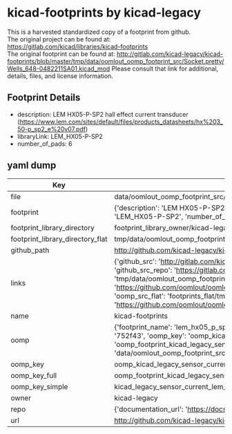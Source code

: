 # kicad-footprints by kicad-legacy  
This is a harvested standardized copy of a footprint from github.  
The original project can be found at:  
https://gitlab.com/kicad/libraries/kicad-footprints  
The original footprint can be found at:
http://gitlab.com/kicad-legacy/kicad-footprints/blob/master/tmp/data/oomlout_oomp_footprint_src/Socket.pretty/Wells_648-0482211SA01.kicad_mod
Please consult that link for additional, details, files, and license information.  
## Footprint Details
* description: LEM HX05-P-SP2 hall effect current transducer (https://www.lem.com/sites/default/files/products_datasheets/hx%203_50-p_sp2_e%20v07.pdf)  
* libraryLink: LEM_HX05-P-SP2  
* number_of_pads: 6  
## yaml dump  
| Key | Value |  
| --- | --- |  
| file | data/oomlout_oomp_footprint_src/kicad-footprints/Sensor_Current.pretty/LEM_HX05-P-SP2.kicad_mod |  
| footprint | {'description': 'LEM HX05-P-SP2 hall effect current transducer (https://www.lem.com/sites/default/files/products_datasheets/hx%203_50-p_sp2_e%20v07.pdf)', 'libraryLink': 'LEM_HX05-P-SP2', 'number_of_pads': 6} |  
| footprint_library_directory | footprint_library_owner/kicad-legacy_kicad-footprints |  
| footprint_library_directory_flat | tmp/data/oomlout_oomp_footprint_src/footprints_flat/kicad_legacy_sensor_current_lem_hx05_p_sp2/working |  
| github_path | http://github.com/kicad-legacy/kicad-footprints/blob/master/tmp/data/oomlout_oomp_footprint_src/Sensor_Current.pretty/LEM_HX05-P-SP2.kicad_mod |  
| links | {'github_src': 'http://gitlab.com/kicad-legacy/kicad-footprints/blob/master/tmp/data/oomlout_oomp_footprint_src/Socket.pretty/Wells_648-0482211SA01.kicad_mod', 'github_src_repo': 'https://gitlab.com/kicad/libraries/kicad-footprints', 'oomp_bot': 'tmp/data/oomlout_oomp_footprint_src/footprints/kicad_legacy_sensor_current_lem_hx05_p_sp2/working', 'oomp_bot_github': 'https://github.com/oomlout/oomlout_oomp_footprint_bot/tree/main/tmp/data/oomlout_oomp_footprint_src/footprints/kicad_legacy_sensor_current_lem_hx05_p_sp2/working', 'oomp_src_flat': 'footprints_flat/tmp/data/oomlout_oomp_footprint_src/footprints_flat/kicad_legacy_sensor_current_lem_hx05_p_sp2/working', 'oomp_src_flat_github': 'https://github.com/oomlout/oomlout_oomp_footprint_src/tree/main/tmp/data/oomlout_oomp_footprint_src/footprints_flat/kicad_legacy_sensor_current_lem_hx05_p_sp2/working'} |  
| name | kicad-footprints |  
| oomp | {'footprint_name': 'lem_hx05_p_sp2', 'library_name': 'sensor_current', 'md5': '752f432650a7ad81bebf70fd422654bd', 'md5_10': '752f432650', 'md5_5': '752f4', 'md5_6': '752f43', 'oomp_key': 'oomp_kicad_legacy_sensor_current_lem_hx05_p_sp2', 'oomp_key_extra': 'oomp_footprint_kicad_legacy_sensor_current_lem_hx05_p_sp2', 'oomp_key_full': 'oomp_footprint_kicad_legacy_sensor_current_lem_hx05_p_sp2_752f43', 'oomp_key_simple': 'kicad_legacy_sensor_current_lem_hx05_p_sp2', 'original_filename': 'data/oomlout_oomp_footprint_src/kicad-footprints/Sensor_Current.pretty/LEM_HX05-P-SP2.kicad_mod', 'owner_name': 'kicad_legacy'} |  
| oomp_key | oomp_kicad_legacy_sensor_current_lem_hx05_p_sp2 |  
| oomp_key_full | oomp_footprint_kicad_legacy_sensor_current_lem_hx05_p_sp2 |  
| oomp_key_simple | kicad_legacy_sensor_current_lem_hx05_p_sp2 |  
| owner | kicad-legacy |  
| repo | {'documentation_url': 'https://docs.github.com/rest/repos/repos#get-a-repository', 'message': 'Not Found'} |  
| url | http://github.com/kicad-legacy/kicad-footprints |  


